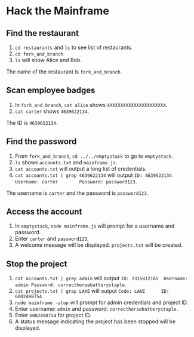 # Hack the Mainframe

## Find the restaurant

1. `cd restaurants` and `ls` to see list of restaurants.
2. `cd fork_and_branch`
3. `ls` will show Alice and Bob.

The name of the restaurant is `fork_and_branch`.

## Scan employee badges

1. In `fork_and_branch`, `cat alice` shows `XXXXXXXXXXXXXXXXXXXXXX`.
2. `cat carter` shows `4639622134`.

The ID is `4639622134`.

## Find the password

1. From `fork_and_branch`, `cd ../../emptystack` to go to `emptystack`.
2. `ls` shows `accounts.txt` and `mainframe.js`.
3. `cat accounts.txt` will output a long list of credentials.
4. `cat accounts.txt | grep 4639622134` will output `ID: 4639622134  Username: carter        Password: password123`.

The username is `carter` and the password is `password123`.

## Access the account

1. In `emptystack`, `node mainframe.js` will prompt for a username and password.
2. Enter `carter` and `password123`.
3. A welcome message will be displayed. `projects.txt` will be created.

## Stop the project

1. `cat accounts.txt | grep admin` will output `ID: 2315812165  Username: admin Password: correcthorsebatterystaple`.
2. `cat projects.txt | grep LAKE` will output `Code: LAKE      ID: 6002498754`
3. `node mainframe -stop` will prompt for admin credentials and project ID.
4. Enter username: `admin` and password: `correcthorsebatterystaple`.
5. Enter `6002498754` for project ID.
6. A status message indicating the project has been stopped will be displayed.
